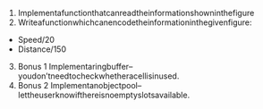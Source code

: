 1. Implementafunctionthatcanreadtheinformationshowninthefigure
2. Writeafunctionwhichcanencodetheinformationinthegivenfigure:  
  - Speed/20  
  - Distance/150
3. Bonus 1 Implementaringbuffer–youdon’tneedtocheckwhetheracellisinused.
4. Bonus 2 Implementanobjectpool–lettheuserknowifthereisnoemptyslotsavailable.